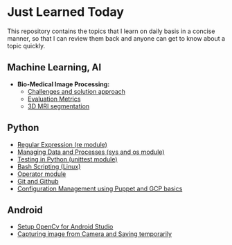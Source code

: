 # Just Learned Today
This repository contains the topics that I learn on daily basis in a concise manner, so that I can review them back and anyone can get to know about a topic quickly.

## Machine Learning, AI
- **Bio-Medical Image Processing:** 
   - [Challenges and solution approach](Machine%20Learning%20and%20AI/Bio%20Medical%20Image%20Processing.md)
   - [Evaluation Metrics](Machine%20Learning%20and%20AI/Bio%20Medical%20Evaluation%20Metrics.md)
   - [3D MRI segmentation](Machine%20Learning%20and%20AI/Image%20Segmentation%20on%20MRI%20Images.md)
   
   
## Python
- [Regular Expression (re module)](Python/regular_expression_re_module.md)
- [Managing Data and Processes (sys and os module)](Python/managing_data_process_sys_os_module.md)    
- [Testing in Python (unittest module)](Python/software_testing.md)  
- [Bash Scripting (Linux)](Python/bash_scripting_bash_language.md)
- [Operator module](Python/operator.md)
- [Git and Github](Python/git_github.md)
- [Configuration Management using Puppet and GCP basics](Python/configuration_management_puppet.md)

  
## Android  
- [Setup OpenCv for Android Studio](Android%20/setup_opencv_android.md)  
- [Capturing image from Camera and Saving temporarily](Android%20/capture_image_camera.md)